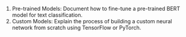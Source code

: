 1. Pre-trained Models: Document how to fine-tune a pre-trained BERT model for text classification.
2. Custom Models: Explain the process of building a custom neural network from scratch using TensorFlow or PyTorch.
